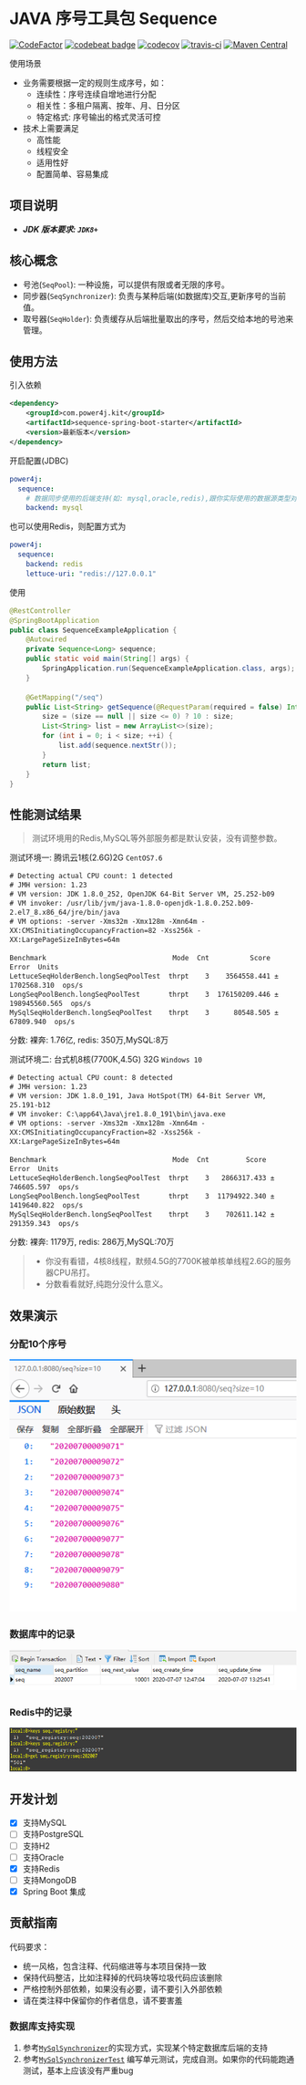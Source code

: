 # JAVA 序号工具包 Sequence
[![CodeFactor](https://www.codefactor.io/repository/github/power4j/sequence/badge/master)](https://www.codefactor.io/repository/github/power4j/sequence/overview/master)
[![codebeat badge](https://codebeat.co/badges/abec5291-8b69-408d-8515-ed65951f7eb5)](https://codebeat.co/projects/github-com-power4j-sequence-master)
[![codecov](https://codecov.io/gh/power4j/sequence/branch/master/graph/badge.svg)](https://codecov.io/gh/power4j/sequence)
[![travis-ci](https://travis-ci.org/power4j/sequence.svg)](https://travis-ci.org/github/power4j/sequence)
[![Maven Central](https://maven-badges.herokuapp.com/maven-central/com.power4j.kit/sequence/badge.svg)](https://maven-badges.herokuapp.com/maven-central/com.power4j.kit/sequence)

使用场景

- 业务需要根据一定的规则生成序号，如：
  - 连续性：序号连续自增地进行分配
  - 相关性：多租户隔离、按年、月、日分区
  - 特定格式: 序号输出的格式灵活可控
- 技术上需要满足
  - 高性能
  - 线程安全
  - 适用性好
  - 配置简单、容易集成

## 项目说明

- ***JDK 版本要求: `JDK8+`*** 

## 核心概念

- 号池(`SeqPool`): 一种设施，可以提供有限或者无限的序号。
- 同步器(`SeqSynchronizer`): 负责与某种后端(如数据库)交互,更新序号的当前值。
- 取号器(`SeqHolder`): 负责缓存从后端批量取出的序号，然后交给本地的号池来管理。

## 使用方法


引入依赖
```xml
<dependency>
    <groupId>com.power4j.kit</groupId>
    <artifactId>sequence-spring-boot-starter</artifactId>
    <version>最新版本</version>
</dependency>
```

开启配置(JDBC)
```yaml
power4j:
  sequence:
    # 数据同步使用的后端支持(如: mysql,oracle,redis),跟你实际使用的数据源类型对应
    backend: mysql
```

也可以使用Redis，则配置方式为

```yaml
power4j:
  sequence:
    backend: redis
    lettuce-uri: "redis://127.0.0.1"
```

使用

```java
@RestController
@SpringBootApplication
public class SequenceExampleApplication {
    @Autowired
    private Sequence<Long> sequence;
    public static void main(String[] args) {
        SpringApplication.run(SequenceExampleApplication.class, args);
    }

    @GetMapping("/seq")
    public List<String> getSequence(@RequestParam(required = false) Integer size) {
        size = (size == null || size <= 0) ? 10 : size;
        List<String> list = new ArrayList<>(size);
        for (int i = 0; i < size; ++i) {
            list.add(sequence.nextStr());
        }
        return list;
    }
}
```

## 性能测试结果
> 测试环境用的Redis,MySQL等外部服务都是默认安装，没有调整参数。

测试环境一: 腾讯云1核(2.6G)2G `CentOS7.6`
```shell
# Detecting actual CPU count: 1 detected
# JMH version: 1.23
# VM version: JDK 1.8.0_252, OpenJDK 64-Bit Server VM, 25.252-b09
# VM invoker: /usr/lib/jvm/java-1.8.0-openjdk-1.8.0.252.b09-2.el7_8.x86_64/jre/bin/java
# VM options: -server -Xms32m -Xmx128m -Xmn64m -XX:CMSInitiatingOccupancyFraction=82 -Xss256k -XX:LargePageSizeInBytes=64m

Benchmark                               Mode  Cnt          Score           Error  Units
LettuceSeqHolderBench.longSeqPoolTest  thrpt    3    3564558.441 ±   1702568.310  ops/s
LongSeqPoolBench.longSeqPoolTest       thrpt    3  176150209.446 ± 198945560.565  ops/s
MySqlSeqHolderBench.longSeqPoolTest    thrpt    3      80548.505 ±     67809.940  ops/s
```
分数: 裸奔: 1.76亿, redis: 350万,MySQL:8万 

测试环境二: 台式机8核(7700K,4.5G) 32G `Windows 10`
```shell
# Detecting actual CPU count: 8 detected
# JMH version: 1.23
# VM version: JDK 1.8.0_191, Java HotSpot(TM) 64-Bit Server VM, 25.191-b12
# VM invoker: C:\app64\Java\jre1.8.0_191\bin\java.exe
# VM options: -server -Xms32m -Xmx128m -Xmn64m -XX:CMSInitiatingOccupancyFraction=82 -Xss256k -XX:LargePageSizeInBytes=64m

Benchmark                               Mode  Cnt         Score         Error  Units
LettuceSeqHolderBench.longSeqPoolTest  thrpt    3   2866317.433 ±  746605.597  ops/s
LongSeqPoolBench.longSeqPoolTest       thrpt    3  11794922.340 ± 1419640.822  ops/s
MySqlSeqHolderBench.longSeqPoolTest    thrpt    3    702611.142 ±  291359.343  ops/s
```
分数: 裸奔: 1179万, redis: 286万,MySQL:70万 


> - 你没有看错，4核8线程，默频4.5G的7700K被单核单线程2.6G的服务器CPU吊打。
> - 分数看看就好,纯跑分没什么意义。

## 效果演示

### 分配10个序号
![seq10](docs/assets/img/get10.png)

### 数据库中的记录
![seq-table](docs/assets/img/seq-table.png)

### Redis中的记录
![seq-redis](docs/assets/img/seq-redis.png)

## 开发计划

 - [X] 支持MySQL
 - [ ] 支持PostgreSQL
 - [ ] 支持H2
 - [ ] 支持Oracle
 - [x] 支持Redis
 - [ ] 支持MongoDB
 - [X] Spring Boot 集成

 ## 贡献指南

 代码要求：
  - 统一风格，包含注释、代码缩进等与本项目保持一致
  - 保持代码整洁，比如注释掉的代码块等垃圾代码应该删除
  - 严格控制外部依赖，如果没有必要，请不要引入外部依赖
  - 请在类注释中保留你的作者信息，请不要害羞

 ### 数据库支持实现

 1. 参考[`MySqlSynchronizer`](sequence-core/src/main/java/com/power4j/kit/seq/persistent/provider/MySqlSynchronizer.java)的实现方式，实现某个特定数据库后端的支持
 2. 参考[`MySqlSynchronizerTest`](sequence-core/src/test/java/com/power4j/kit/seq/persistent/provider/MySqlSynchronizerTest.java) 编写单元测试，完成自测。如果你的代码能跑通测试，基本上应该没有严重bug

 